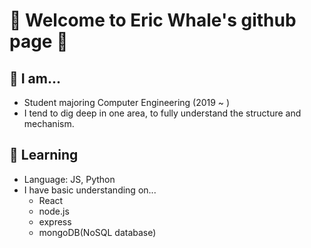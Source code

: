 # 🐋 Welcome to Eric Whale's github page 🐋

## 🔭 I am...

- Student majoring Computer Engineering (2019 ~ )
- I tend to dig deep in one area, to fully understand the structure and mechanism.
  
## 🌱 Learning 

- Language: JS, Python
- I have basic understanding on... 
  - React
  - node.js
  - express
  - mongoDB(NoSQL database)


<!--
- 👯 I’m looking to collaborate on ...
- 🤔 I’m looking for help with ...
- 💬 Ask me about ...
- 📫 How to reach me: ...
- 😄 Pronouns: ...
- ⚡ Fun fact: ...
-->
